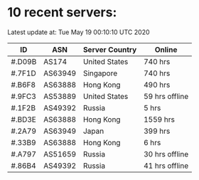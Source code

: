# 10 recent servers:

Latest update at: Tue May 19 00:10:10 UTC 2020

| ID | ASN | Server Country | Online |
| -- | --- | -------------- | ------ |
| #.D09B | AS174 | United States | 740 hrs |
| #.7F1D | AS63949 | Singapore | 740 hrs |
| #.B6F8 | AS63888 | Hong Kong | 490 hrs |
| #.9FC3 | AS53889 | United States | 59 hrs offline |
| #.1F2B | AS49392 | Russia | 5 hrs |
| #.BD3E | AS63888 | Hong Kong | 1559 hrs |
| #.2A79 | AS63949 | Japan | 399 hrs |
| #.33B9 | AS63888 | Hong Kong | 6 hrs |
| #.A797 | AS51659 | Russia | 30 hrs offline |
| #.86B4 | AS49392 | Russia | 41 hrs offline |

